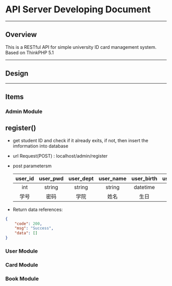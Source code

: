 # API Server Developing Document

---
## Overview
This is a RESTful API for simple university ID card management system. Based on ThinkPHP 5.1

---
## Design

---
## Items

### Admin Module

## register()
* get student ID and check if it already exits, if not, then insert the imformation into database
* url Request(POST) : localhost/admin/register
* post parametersm
    
    | user_id | user_pwd | user_dept| user_name| user_birth | user_sex |
    | :-: | :-: | :-: | :-: | :-: | :-: |
    | int | string| string | string | datetime | string |
    | 学号 | 密码 | 学院 | 姓名 | 生日 | 性别 |

* Return data references:
```json
{
    "code": 200,
    "msg": "Success",
    "data": []
}
```

### User Module

### Card Module

### Book Module